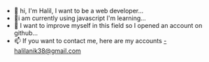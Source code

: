 - 👋 hi, I'm Halil, I want to be a web developer...
- 🌱i am currently using javascript I'm learning...
- 💞️ I want to improve myself in this field so I opened an account on github...
- 📫 If you want to contact me, here are my accounts
-halilanik38@gmail.com












<!---
halilanik/halilanik is a ✨ special ✨ repository because its `README.md` (this file) appears on your GitHub profile.
You can click the Preview link to take a look at your changes.
--->
